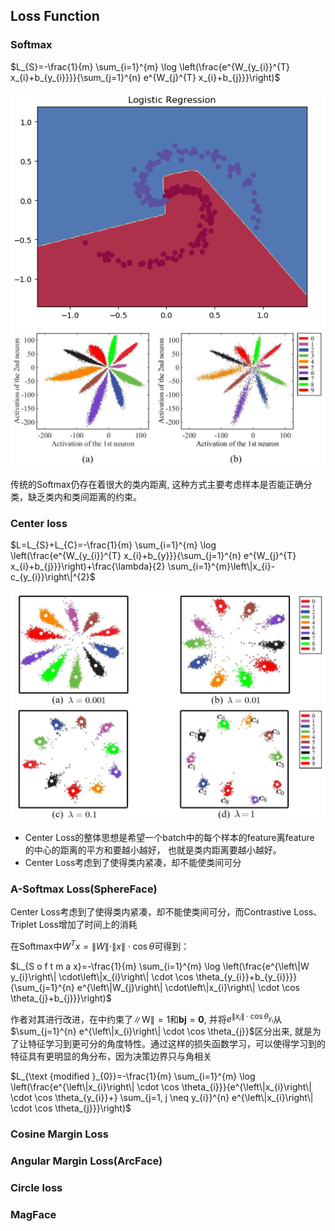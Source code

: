 ## Loss Function
### Softmax
$L_{S}=-\frac{1}{m} \sum_{i=1}^{m} \log \left(\frac{e^{W_{y_{i}}^{T} x_{i}+b_{y_{i}}}}{\sum_{j=1}^{n} e^{W_{j}^{T} x_{i}+b_{j}}}\right)$

![s1](./imgs/Face_Recognition/softmax.png) 
![s2](./imgs/Face_Recognition/softmax2.png) 

传统的Softmax仍存在着很大的类内距离, 这种方式主要考虑样本是否能正确分类，缺乏类内和类间距离的约束。


### Center loss
$L=L_{S}+L_{C}=-\frac{1}{m} \sum_{i=1}^{m} \log \left(\frac{e^{W_{y_{i}}^{T} x_{i}+b_{y}}}{\sum_{j=1}^{n} e^{W_{j}^{T} x_{i}+b_{j}}}\right)+\frac{\lambda}{2} \sum_{i=1}^{m}\left\|x_{i}-c_{y_{i}}\right\|^{2}$

![c3](./imgs/Face_Recognition/centerloss.png) 
- Center Loss的整体思想是希望一个batch中的每个样本的feature离feature 的中心的距离的平方和要越小越好，
也就是类内距离要越小越好。
- Center Loss考虑到了使得类内紧凑，却不能使类间可分

### A-Softmax Loss(SphereFace)
Center Loss考虑到了使得类内紧凑，却不能使类间可分，而Contrastive Loss、Triplet Loss增加了时间上的消耗

在Softmax中$W^{T} x=\|W\| \cdot\|x\| \cdot \cos \theta$可得到：

$L_{S o f t m a x}=-\frac{1}{m} \sum_{i=1}^{m} \log \left(\frac{e^{\left\|W y_{i}\right\| \cdot\left\|x_{i}\right\| \cdot \cos \theta_{y_{i}}+b_{y_{i}}}}{\sum_{j=1}^{n} e^{\left\|W_{j}\right\| \cdot\left\|x_{i}\right\| \cdot \cos \theta_{j}+b_{j}}}\right)$

作者对其进行改进，在中约束了$\|\mathrm{W}\|=1$和$\mathbf{b j}=\mathbf{0}$, 
并将$e^{\left\|x_{i}\right\| \cdot \cos \theta_{y_{i}}}$从$\sum_{j=1}^{n} e^{\left\|x_{i}\right\| \cdot \cos \theta_{j}}$区分出来, 
就是为了让特征学习到更可分的角度特性。通过这样的损失函数学习，可以使得学习到的特征具有更明显的角分布，因为决策边界只与角相关


$L_{\text {modified }_{0}}=-\frac{1}{m} \sum_{i=1}^{m} \log \left(\frac{e^{\left\|x_{i}\right\| \cdot \cos \theta_{i}}}{e^{\left\|x_{i}\right\| \cdot \cos \theta_{y_{i}}+} \sum_{j=1, j \neq y_{i}}^{n} e^{\left\|x_{i}\right\| \cdot \cos \theta_{j}}}\right)$



### Cosine Margin Loss


### Angular Margin Loss(ArcFace)


### Circle loss


### MagFace


